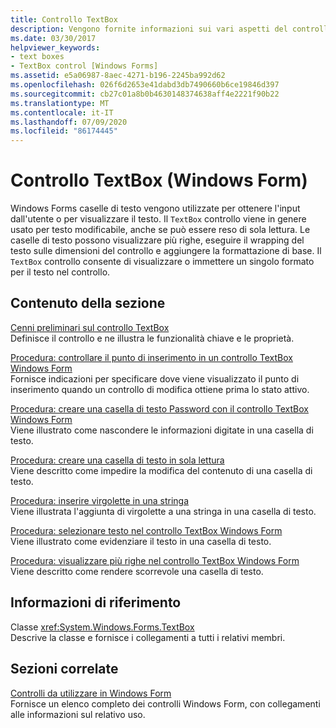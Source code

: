 ```yaml
---
title: Controllo TextBox
description: Vengono fornite informazioni sui vari aspetti del controllo TextBox Windows Forms, incluso l'utilizzo per il testo modificabile e per renderlo di sola lettura.
ms.date: 03/30/2017
helpviewer_keywords:
- text boxes
- TextBox control [Windows Forms]
ms.assetid: e5a06987-8aec-4271-b196-2245ba992d62
ms.openlocfilehash: 026f6d2653e41dabd3db7490660b6ce19846d397
ms.sourcegitcommit: cb27c01a8b0b4630148374638aff4e2221f90b22
ms.translationtype: MT
ms.contentlocale: it-IT
ms.lasthandoff: 07/09/2020
ms.locfileid: "86174445"
---
```

# <a name="textbox-control-windows-forms"></a>Controllo TextBox (Windows Form)
Windows Forms caselle di testo vengono utilizzate per ottenere l'input dall'utente o per visualizzare il testo. Il `TextBox` controllo viene in genere usato per testo modificabile, anche se può essere reso di sola lettura. Le caselle di testo possono visualizzare più righe, eseguire il wrapping del testo sulle dimensioni del controllo e aggiungere la formattazione di base. Il `TextBox` controllo consente di visualizzare o immettere un singolo formato per il testo nel controllo.  
  
## <a name="in-this-section"></a>Contenuto della sezione  
 [Cenni preliminari sul controllo TextBox](textbox-control-overview-windows-forms.md)  
 Definisce il controllo e ne illustra le funzionalità chiave e le proprietà.  
  
 [Procedura: controllare il punto di inserimento in un controllo TextBox Windows Form](how-to-control-the-insertion-point-in-a-windows-forms-textbox-control.md)  
 Fornisce indicazioni per specificare dove viene visualizzato il punto di inserimento quando un controllo di modifica ottiene prima lo stato attivo.  
  
 [Procedura: creare una casella di testo Password con il controllo TextBox Windows Form](how-to-create-a-password-text-box-with-the-windows-forms-textbox-control.md)  
 Viene illustrato come nascondere le informazioni digitate in una casella di testo.  
  
 [Procedura: creare una casella di testo in sola lettura](how-to-create-a-read-only-text-box-windows-forms.md)  
 Viene descritto come impedire la modifica del contenuto di una casella di testo.  
  
 [Procedura: inserire virgolette in una stringa](how-to-put-quotation-marks-in-a-string-windows-forms.md)  
 Viene illustrata l'aggiunta di virgolette a una stringa in una casella di testo.  
  
 [Procedura: selezionare testo nel controllo TextBox Windows Form](how-to-select-text-in-the-windows-forms-textbox-control.md)  
 Viene illustrato come evidenziare il testo in una casella di testo.  
  
 [Procedura: visualizzare più righe nel controllo TextBox Windows Form](how-to-view-multiple-lines-in-the-windows-forms-textbox-control.md)  
 Viene descritto come rendere scorrevole una casella di testo.  
  
## <a name="reference"></a>Informazioni di riferimento  
 Classe <xref:System.Windows.Forms.TextBox>  
 Descrive la classe e fornisce i collegamenti a tutti i relativi membri.  
  
## <a name="related-sections"></a>Sezioni correlate  
 [Controlli da utilizzare in Windows Form](controls-to-use-on-windows-forms.md)  
 Fornisce un elenco completo dei controlli Windows Form, con collegamenti alle informazioni sul relativo uso.
